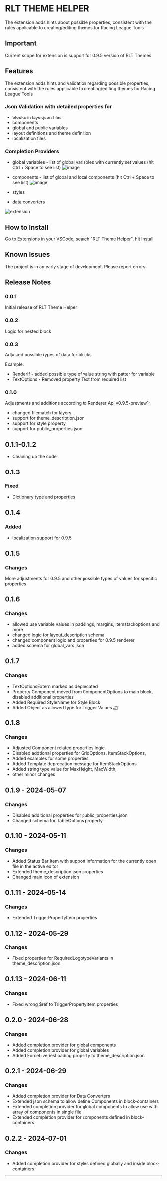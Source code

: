 # RLT THEME HELPER

The extension adds hints about possible properties, consistent with the rules applicable to creating/editing themes for Racing League Tools

## Important

Current scope for extension is support for 0.9.5 version of RLT Themes

## Features

The extension adds hints and validation regarding possible properties, consistent with the rules applicable to creating/editing themes for Racing League Tools

### Json Validation with detailed properties for

  - blocks in layer.json files
  - components
  - global and public variables
  - layout definitions and theme definition
  - localization files

### Completion Providers

  - global variables - list of global variables with currently set values
    (hit Ctrl + Space to see list)
    ![image](https://github.com/kaaac/rlt-theme-helper/assets/74159167/64c94b7f-5af7-48d2-8384-cf1f0e958e47)


  - components - list of global and local components
    (hit Ctrl + Space to see list)
    ![image](https://github.com/kaaac/rlt-theme-helper/assets/74159167/cbfb9788-0c76-41f9-885a-aff59e7d7656)

  - styles
  - data converters

![extension](https://github.com/kaaac/rlt-theme-helper/assets/74159167/4fdfbaae-71fd-4fbb-bb1b-f728f8490696)


## How to Install

Go to Extensions in your VSCode, search "RLT Theme Helper", hit Install

## Known Issues

The project is in an early stage of development. Please report errors

## Release Notes

### 0.0.1

Initial release of RLT Theme Helper

### 0.0.2

Logic for nested block

### 0.0.3

Adjusted possible types of data for blocks

Example:
- RenderIf - added possible type of value string with patter for variable
- TextOptions - Removed property Text from required list

### 0.1.0

Adjustments and additions according to Renderer Api v0.9.5-preview1:
- changed filematch for layers
- support for theme_description.json
- support for style property
- support for public_properties.json

## 0.1.1-0.1.2

- Cleaning up the code

## 0.1.3 

### Fixed

- Dictionary type and properties

## 0.1.4

### Added

- localization support for 0.9.5

## 0.1.5

### Changes

More adjustments for 0.9.5 and other possible types of values for specific properties

## 0.1.6

### Changes

- allowed use variable values in paddings, margins, itemstackoptions and more
- changed logic for layout_description schema
- changed component logic and properties for 0.9.5 renderer
- added schema for global_vars.json


## 0.1.7

### Changes

- TextOptionsExtern marked as deprecated
- Property Component moved from ComponentOptions to main block, disabled additional properties
- Added Required StyleName for Style Block
- Added Object as allowed type for Trigger Values [#1](https://github.com/kaaac/rlt-theme-helper/issues/1)

## 0.1.8

### Changes

- Adjusted Component related properties logic
- Disabled addtional properties for GridOptions, ItemStackOptions,
- Added examples for some properties
- Added Template deprecation message for ItemStackOptions
- Added string type value for MaxHeight, MaxWidth,
- other minor changes

## 0.1.9 - 2024-05-07

### Changes

- Disabled additional properties for public_properties.json
- Changed schema for TableOptions property

## 0.1.10 - 2024-05-11

### Changes

- Added Status Bar Item with support information for the currently open file in the active editor
- Extended theme_description.json properties
- Changed main icon of extension

## 0.1.11 - 2024-05-14

### Changes

- Extended TriggerPropertyItem properties

## 0.1.12 - 2024-05-29

### Changes

- Fixed properties for RequiredLogotypeVariants in theme_description.json

## 0.1.13 - 2024-06-11

### Changes

- Fixed wrong $ref to TriggerPropertyItem properties

## 0.2.0 - 2024-06-28

### Changes

- Added completion provider for global components
- Added completion provider for global variables
- Added ForceLiveriesLoading property to theme_description.json

## 0.2.1 - 2024-06-29

### Changes

- Added completion provider for Data Converters
- Extended json schema to allow define Components in block-containers
- Extended completion provider for global components to allow use with array of components in single file
- Extended completion provider for components defined in block-containers

## 0.2.2 - 2024-07-01

### Changes

- Added completion provider for styles defined globally and inside block-containers
---
